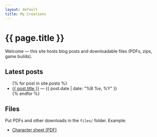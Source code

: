 ```yaml
---
layout: default
title: My Creations
---
```


# {{ page.title }}

Welcome — this site hosts blog posts and downloadable files (PDFs, zips, game builds).

## Latest posts

<ul>
  {% for post in site.posts %}
    <li><a href="{{ post.url }}">{{ post.title }}</a> — {{ post.date | date: "%B %e, %Y" }}</li>
  {% endfor %}
</ul>

## Files

Put PDFs and other downloads in the `files/` folder. Example:

- [Character sheet (PDF)](/files/character-sheet.pdf)
